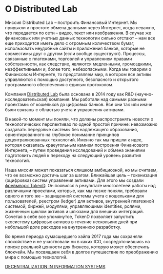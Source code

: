 # О Distributed Lab

Миссия Distributed Lab – построить Финансовый Интернет. Мы привыкли к простоте обмена данными через Интернет, когда неважно, что передается по сети – видео, текст или изображения. В случае же финансовых или учетных данных технологии сильно отстают – нам все еще приходится иметь дело с огромным количеством бумаг, использовать неудобные сайты и приложения банков, которые не совместимы друг с другом (если вообще существуют). Процессы, связанные с платежами, торговлей и управлением правами собственности, как следствие, являются медленными, громоздкими, неэффективными и, более того, небезопасными. Когда мы говорим о Финансовом Интернете, то представляем мир, в котором все активы управляются с помощью доступного, безопасного и открытого программного обеспечения с единым протоколом.

Компания [Distributed Lab](https://distributedlab.com/) была основана в 2014 году как R&D (научно-исследовательская) компания. Мы работали над самыми разными проектами: от кошельков до цифровых банков. Все они так или иначе были связаны с областью учета и управления активами.

В какой-то момент мы поняли, что должны распространять новости о технологических перспективах по одной простой причине: невозможно создавать передовые системы без надлежащего образования, ориентированного на глубокое понимание принципов децентрализованных технологий. Именно так мы пришли к идее, которая оказалась краеугольным камнем построения Финансового Интернета, – путем проведения исследований и обмена знаниями подготовить людей к переходу на следующий уровень развития технологий.

Наша миссия может показаться слишком амбициозной, но мы считаем, что ее возможно достичь шаг за шагом. Ближайшая цель – токенизация (оцифровка) систем управления активами. Для этого мы создали [фреймворк TokenD](https://tokend.io/). Он появился в результате многолетней работы над различными проектами, которые, как мы позже поняли, требовали одного и того же – защищенной системы учета с кошельками для пользователей, реестром (ledger) для активов, внутренней платежной системой, биржей, модулями, управляющими identities, ролями, жизненным циклом активов и шлюзами для внешних интеграций. Сочетая в себе все упомянутое, TokenD позволяет запустить экосистему цифровых активов в течение нескольких дней при небольшой доле расходов на внутреннюю разработку.

Во время периода сумасшедшего хайпа 2017 года мы сохраняли спокойствие и не участвовали ни в каких ICO, сосредоточившись на поиске реальной ценности для бизнеса, которую может обеспечить блокчейн. Мы посвящаем себя в долгое путешествие по преображению мира с помощью технологий.

[DECENTRALIZATION IN INFORMATION SYSTEMS](https://github.com/distributed-lab/blockchain-and-decentralized-systems-book/blob/main/chapters/volume-1/ru/1-decentralization-in-information-systems.md)